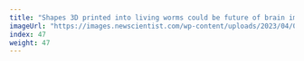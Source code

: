 ```yaml
---
title: "Shapes 3D printed into living worms could be future of brain implants"
imageUrl: "https://images.newscientist.com/wp-content/uploads/2023/04/05114158/SEI_150747213.jpg?width=600"
index: 47
weight: 47
---
```

